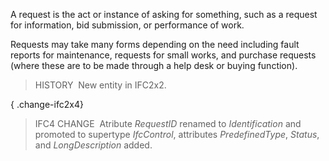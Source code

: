 A request is the act or instance of asking for something, such as a request for information, bid submission, or performance of work.

Requests may take many forms depending on the need including fault reports for maintenance, requests for small works, and purchase requests (where these are to be made through a help desk or buying function).

> HISTORY&nbsp; New entity in IFC2x2.

{ .change-ifc2x4}
> IFC4 CHANGE&nbsp; Atribute _RequestID_ renamed to _Identification_ and promoted to supertype _IfcControl_, attributes _PredefinedType_, _Status_, and _LongDescription_ added.
